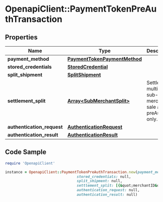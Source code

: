 # OpenapiClient::PaymentTokenPreAuthTransaction

## Properties

Name | Type | Description | Notes
------------ | ------------- | ------------- | -------------
**payment_method** | [**PaymentTokenPaymentMethod**](PaymentTokenPaymentMethod.md) |  | 
**stored_credentials** | [**StoredCredential**](StoredCredential.md) |  | [optional] 
**split_shipment** | [**SplitShipment**](SplitShipment.md) |  | [optional] 
**settlement_split** | [**Array&lt;SubMerchantSplit&gt;**](SubMerchantSplit.md) | Settle with multiple sub-merchants, sale and preAuth only. | [optional] 
**authentication_request** | [**AuthenticationRequest**](AuthenticationRequest.md) |  | [optional] 
**authentication_result** | [**AuthenticationResult**](AuthenticationResult.md) |  | [optional] 

## Code Sample

```ruby
require 'OpenapiClient'

instance = OpenapiClient::PaymentTokenPreAuthTransaction.new(payment_method: null,
                                 stored_credentials: null,
                                 split_shipment: null,
                                 settlement_split: [{&quot;merchantID&quot;:&quot;100000001&quot;,&quot;amount&quot;:25.06},{&quot;merchantID&quot;:&quot;100000002&quot;,&quot;amount&quot;:15.07}],
                                 authentication_request: null,
                                 authentication_result: null)
```



